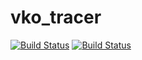 # vko_tracer
[![Build Status](https://travis-ci.org/imvm/vko_tracer.svg?branch=master)](https://travis-ci.org/imvm/vko_tracer)
[![Build Status](https://ci.appveyor.com/api/projects/status/0jd4ioekkj8nd33j?svg=true)](https://ci.appveyor.com/project/imvm/vko-tracer)
